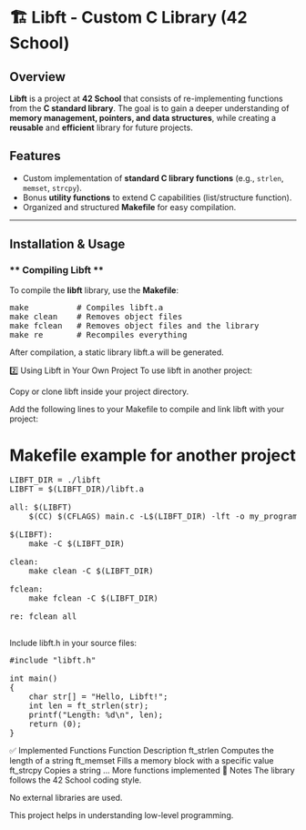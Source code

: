 # 🏗️ Libft - Custom C Library (42 School)

##  Overview  

**Libft** is a project at **42 School** that consists of re-implementing functions from the **C standard library**. The goal is to gain a deeper understanding of **memory management, pointers, and data structures**, while creating a **reusable** and **efficient** library for future projects.  

## Features  

- Custom implementation of **standard C library functions** (e.g., `strlen`, `memset`, `strcpy`).  
- Bonus **utility functions** to extend C capabilities (list/structure function).  
- Organized and structured **Makefile** for easy compilation.  

---

##  Installation & Usage  

### ** Compiling Libft **  

To compile the **libft** library, use the **Makefile**:  


<pre>
make          # Compiles libft.a  
make clean    # Removes object files  
make fclean   # Removes object files and the library  
make re       # Recompiles everything  
</pre>

After compilation, a static library libft.a will be generated.

2️⃣ Using Libft in Your Own Project
To use libft in another project:

Copy or clone libft inside your project directory.

Add the following lines to your Makefile to compile and link libft with your project:

# Makefile example for another project
<pre>
LIBFT_DIR = ./libft
LIBFT = $(LIBFT_DIR)/libft.a

all: $(LIBFT)
	$(CC) $(CFLAGS) main.c -L$(LIBFT_DIR) -lft -o my_program

$(LIBFT):
	make -C $(LIBFT_DIR)

clean:
	make clean -C $(LIBFT_DIR)

fclean:
	make fclean -C $(LIBFT_DIR)

re: fclean all

</pre>

Include libft.h in your source files:

<pre>
#include "libft.h"

int main()
{
    char str[] = "Hello, Libft!";
    int len = ft_strlen(str);
    printf("Length: %d\n", len);
    return (0);
}
</pre>

✅ Implemented Functions
Function	Description
ft_strlen	Computes the length of a string
ft_memset	Fills a memory block with a specific value
ft_strcpy	Copies a string
...	More functions implemented
📌 Notes
The library follows the 42 School coding style.

No external libraries are used.

This project helps in understanding low-level programming.
